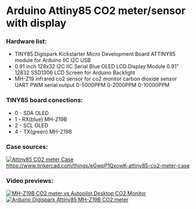 # Arduino Attiny85 CO2 meter/sensor with display

### Hardware list:
- TINY85 Digispark Kickstarter Micro Development Board ATTINY85 module for Arduino IIC I2C USB
- 0.91 inch 128x32 I2C IIC Serial Blue OLED LCD Display Module 0.91" 12832 SSD1306 LCD Screen for Arduino Backlight
- MH-Z19 infrared co2 sensor for co2 monitor carbon dioxide sensor UART PWM serial output 0-5000PPM 0-2000PPM 0-10000PPM

### TINY85 board conections:
- 0 - SDA OLED
- 1 - RX(blue) MH-Z19B
- 2 - SCL OLED
- 4 - TX(green) MH-Z19B

### Case sources:
[![Attiny85 CO2 meter Case](https://csg.tinkercad.com/things/eGwpP1QxowK/t725.png?rev=0&s=d7e388983d76c2b656d73067867c6aba&t=5c2d4c31)](https://www.tinkercad.com/embed/eGwpP1QxowK?editbtn=1)
https://www.tinkercad.com/things/eGwpP1QxowK-attiny85-co2-meter-case

### Video previews:
[![MH-Z19B CO2 meter vs Autopilot Desktop CO2 Monitor](https://img.youtube.com/vi/sdcx-Btcu84/0.jpg)](https://www.youtube.com/watch?v=sdcx-Btcu84)
[![Arduino Digispark Attiny85 MH-Z19B CO2 meter](https://img.youtube.com/vi/af09J9u_44E/0.jpg)](https://www.youtube.com/watch?v=af09J9u_44E)
